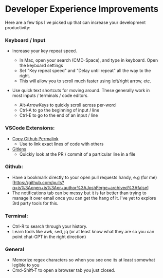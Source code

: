 # Developer Experience Improvements

Here are a few tips I've picked up that can increase your development
productivity:

### Keyboard / Input

- Increase your key repeat speed.
  - In Mac, open your search (CMD-Space), and type in keyboard. Open the
    keyboard settings
  - Set "Key repeat speed" and "Delay until repeat" all the way to the right.
  - This will allow you to scroll much faster using left/right arrow, etc.

- Use quick text shortcuts for moving around. These generally work in most
  inputs / terminals / code editors.
  - Alt-ArrowKeys to quickly scroll across per-word
  - Ctrl-A to go the beginning of input / line
  - Ctrl-E to go to the end of an input / line

### VSCode Extensions:

- [Copy Github Permalink](https://marketplace.visualstudio.com/items?itemName=hogashi.vscode-copy-github-permalink)
  - Use to link exact lines of code with others
- [Gitlens](https://marketplace.visualstudio.com/items?itemName=eamodio.gitlens)
  - Quickly look at the PR / commit of a particular line in a file

### Github:

- Have a bookmark directly to your open pull requests handy, e.g (for
  me)[https://github.com/pulls?q=is%3Aopen+is%3Apr+author%3AJoshFerge+archived%3Afalse]
- The notifications tab can be messy but it is far better than trying to manage
  it over email once you can get the hang of it. I've yet to explore 3rd party
  tools for this.

### Terminal:

- Ctrl-R to search through your history.
- Learn tools like awk, sed, jq (or at least know what they are so you can point
  chat-GPT in the right direction)

### General

- Memorize regex characters so when you see one its at least somewhat legible to
  you
- Cmd-Shift-T to open a browser tab you just closed.

